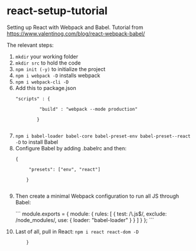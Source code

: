 # react-setup-tutorial
Setting up React with Webpack and Babel.  Tutorial from https://www.valentinog.com/blog/react-webpack-babel/ 

The relevant steps:
<ol>
	<li><code>mkdir</code> your working folder</li>
	<li><code>mkdir src</code> to hold the code</li>
	<li><code>npm init (-y)</code> to initialize the project</li>
	<li><code>npm i webpack -D</code> installs webpack</li>
	<li><code>npm i webpack-cli -D</code></li>
	<li>Add this to package.json
		<p><code>"scripts" : {<br>
		&emsp;"build" : "webpack --mode production"<br>
		}
		</code></p>
	</li>
	<li><code>npm i babel-loader babel-core babel-preset-env babel-preset--react -D</code> to install Babel</li>
	<li>Configure Babel by adding .babelrc and then: <p><code>{<br>
	&emsp;"presets": ["env", "react"]<br>
	}
	</code></p></li>
	<li>Then create a minimal Webpack configuration to run all JS through Babel:
		<p>```
			module.exports = {
				module: {
					rules: [
						{
							test: /\.js$/,
							exclude: /node_modules/,
							use: {
								loader: "babel-loader"
							}	
						}
					]
				}
			};
		```</p>
	</li>
	<li>Last of all, pull in React: <code>npm i react react-dom -D</li>
	}
</ol>

